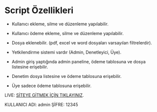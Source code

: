 ﻿# Script Özellikleri
- Kullanıcı ekleme, silme ve düzenleme yapılabilir.
- Kullanıcı ödeme ekleme, silme ve düzenleme yapılabilir.
- Dosya eklenebilir. (pdf, excel ve word dosyaları varsayılan filtrelerdir).
- Yetkilendirme sistemi vardır (Admin, Denetleyici, Üye).

- Admin giriş yaptığında admin paneline, ödeme tablosuna ve dosya listesine erişebilir.
- Denetim dosya listesine ve ödeme tablosuna erişebilir.
- Üye sadece ödeme tablosuna erişebilir.

LIVE: [SİTEYE GİTMEK İÇİN TIKLAYINIZ](dernekscript.epizy.com/).

KULLANICI ADI: admin
ŞİFRE: 12345
